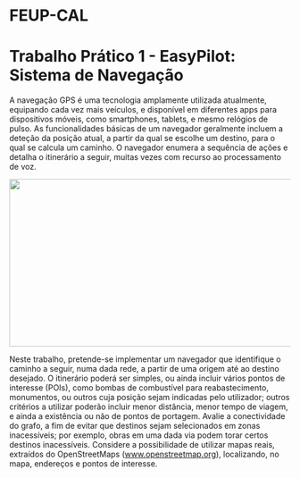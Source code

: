 # FEUP-CAL

# Trabalho Prático 1 - EasyPilot: Sistema de Navegação

A navegação GPS é uma tecnologia amplamente utilizada atualmente, equipando cada vez mais veículos, e disponível em diferentes apps para dispositivos móveis, como smartphones, tablets, e mesmo relógios de pulso. As funcionalidades básicas de um navegador geralmente incluem a deteção da posição atual, a partir da qual se escolhe um destino, para o qual se calcula um caminho. O navegador enumera a sequência de ações e detalha o itinerário a seguir, muitas vezes com recurso ao processamento de voz.

<img src= "https://lh6.googleusercontent.com/Wlt3vfe6XEfaT7zzXcjUwuyO9GwJEgo2GWgGFdr4BEOW9CMOgPKBHGT3ctlj0Et-IudrgJT5aeSP7yomjMNt6W73ptJd_hOTY1vhWi5b-sBqFDR_MpSVqeh1BAI1u0Mg0bO6msVX" width="600" height="300"/> 

Neste trabalho, pretende-se implementar um navegador que identifique o caminho a seguir, numa dada rede, a partir de uma origem até ao destino desejado. O itinerário poderá ser simples, ou ainda incluir vários pontos de interesse (POIs), como bombas de combustível para reabastecimento, monumentos, ou outros cuja posição sejam indicadas pelo utilizador; outros critérios a utilizar poderão incluir menor distância, menor tempo de viagem, e ainda a existência ou não de pontos de portagem.
Avalie a conectividade do grafo, a fim de evitar que destinos sejam selecionados em zonas inacessíveis; por exemplo, obras em uma dada via podem torar certos destinos inacessíveis.
Considere a possibilidade de utilizar mapas reais, extraídos do OpenStreetMaps (www.openstreetmap.org), localizando, no mapa, endereços e pontos de interesse.
